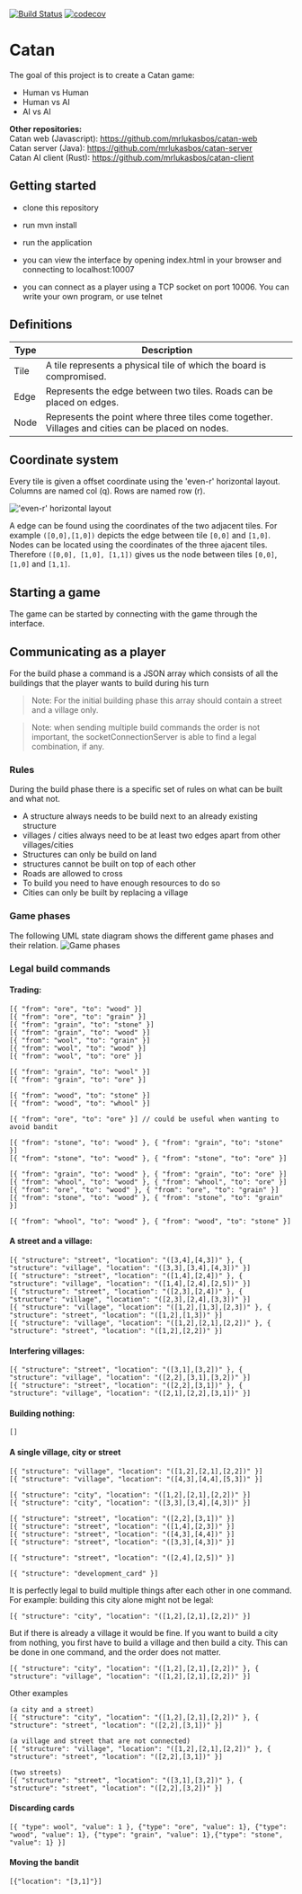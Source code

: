 [![Build Status](https://travis-ci.com/mrlukasbos/Catan.svg?branch=master)](https://travis-ci.com/mrlukasbos/Catan)
[![codecov](https://codecov.io/gh/mrlukasbos/Catan/branch/master/graph/badge.svg)](https://codecov.io/gh/mrlukasbos/Catan)

# Catan
The goal of this project is to create a Catan game:
- Human vs Human
- Human vs AI
- AI vs AI

**Other repositories:**  
Catan web (Javascript): https://github.com/mrlukasbos/catan-web  
Catan server (Java): https://github.com/mrlukasbos/catan-server  
Catan AI client (Rust): https://github.com/mrlukasbos/catan-client  

## Getting started

- clone this repository
- run mvn install
- run the application

- you can view the interface by opening index.html in your browser and connecting to localhost:10007
- you can connect as a player using a TCP socket on port 10006. You can write your own program, or use telnet

## Definitions
| Type | Description                                                                                       |
|------|---------------------------------------------------------------------------------------------------|
| Tile | A tile represents a physical tile of which the board is compromised.                              |
| Edge | Represents the edge between two tiles. Roads can be placed on edges.                              |
| Node | Represents the point where three tiles come together. Villages and cities can be placed on nodes. |

## Coordinate system
Every tile is given a offset coordinate using the 'even-r' horizontal layout. Columns are named col (q). Rows are named row (r).

!['even-r' horizontal layout](./doc/img/even-r-coordinates.png)

A edge can be found using the coordinates of the two adjacent tiles. For example `([0,0],[1,0])` depicts the edge between tile `[0,0]` and `[1,0]`. Nodes can be located using the coordinates of the three ajacent tiles. Therefore `([0,0], [1,0], [1,1])` gives us the node between tiles `[0,0]`, `[1,0]` and `[1,1]`.




## Starting a game
The game can be started by connecting with the game through the interface. 


## Communicating as a player

For the build phase a command is a JSON array which consists of all the buildings that the player wants to build during his turn

> Note: For the initial building phase this array should contain a street and a village only.

> Note: when sending multiple build commands the order is not important, the socketConnectionServer is able to find a legal combination, if any.

### Rules

During the build phase there is a specific set of rules on what can be built and what not.

- A structure always needs to be build next to an already existing structure
- villages / cities always need to be at least two edges apart from other villages/cities
- Structures can only be build on land
- structures cannot be built on top of each other
- Roads are allowed to cross
- To build you need to have enough resources to do so
- Cities can only be built by replacing a village

### Game phases
The following UML state diagram shows the different game phases and their relation.
![Game phases](./CatanStateDiagram.png)

### Legal build commands

#### Trading:
```
[{ "from": "ore", "to": "wood" }]
[{ "from": "ore", "to": "grain" }]
[{ "from": "grain", "to": "stone" }]
[{ "from": "grain", "to": "wood" }]
[{ "from": "wool", "to": "grain" }]
[{ "from": "wool", "to": "wood" }]
[{ "from": "wool", "to": "ore" }]

[{ "from": "grain", "to": "wool" }]
[{ "from": "grain", "to": "ore" }]

[{ "from": "wood", "to": "stone" }]
[{ "from": "wood", "to": "whool" }]

[{ "from": "ore", "to": "ore" }] // could be useful when wanting to avoid bandit

[{ "from": "stone", "to": "wood" }, { "from": "grain", "to": "stone" }]
[{ "from": "stone", "to": "wood" }, { "from": "stone", "to": "ore" }]

[{ "from": "grain", "to": "wood" }, { "from": "grain", "to": "ore" }]
[{ "from": "whool", "to": "wood" }, { "from": "whool", "to": "ore" }]
[{ "from": "ore", "to": "wood" }, { "from": "ore", "to": "grain" }]
[{ "from": "stone", "to": "wood" }, { "from": "stone", "to": "grain" }]

[{ "from": "whool", "to": "wood" }, { "from": "wood", "to": "stone" }]
```

#### A street and a village:
```
[{ "structure": "street", "location": "([3,4],[4,3])" }, { "structure": "village", "location": "([3,3],[3,4],[4,3])" }]
[{ "structure": "street", "location": "([1,4],[2,4])" }, { "structure": "village", "location": "([1,4],[2,4],[2,5])" }]
[{ "structure": "street", "location": "([2,3],[2,4])" }, { "structure": "village", "location": "([2,3],[2,4],[3,3])" }]
[{ "structure": "village", "location": "([1,2],[1,3],[2,3])" }, { "structure": "street", "location": "([1,2],[1,3])" }]
[{ "structure": "village", "location": "([1,2],[2,1],[2,2])" }, { "structure": "street", "location": "([1,2],[2,2])" }]
```

#### Interfering villages:
```
[{ "structure": "street", "location": "([3,1],[3,2])" }, { "structure": "village", "location": "([2,2],[3,1],[3,2])" }]
[{ "structure": "street", "location": "([2,2],[3,1])" }, { "structure": "village", "location": "([2,1],[2,2],[3,1])" }]
```

#### Building nothing:
```
[]
```

#### A single village, city or street
```
[{ "structure": "village", "location": "([1,2],[2,1],[2,2])" }]
[{ "structure": "village", "location": "([4,3],[4,4],[5,3])" }]

[{ "structure": "city", "location": "([1,2],[2,1],[2,2])" }]
[{ "structure": "city", "location": "([3,3],[3,4],[4,3])" }]

[{ "structure": "street", "location": "([2,2],[3,1])" }]
[{ "structure": "street", "location": "([1,4],[2,3])" }]
[{ "structure": "street", "location": "([4,3],[4,4])" }]
[{ "structure": "street", "location": "([3,3],[4,3])" }]

[{ "structure": "street", "location": "([2,4],[2,5])" }]

[{ "structure": "development_card" }]
```


It is perfectly legal to build multiple things after each other in one command. 
For example: building this city alone might not be legal:
```
[{ "structure": "city", "location": "([1,2],[2,1],[2,2])" }]
```
But if there is already a village it would be fine. 
If you want to build a city from nothing, you first have to build a village and then build a city. This can be done in one command, and the order does not matter.
```
[{ "structure": "city", "location": "([1,2],[2,1],[2,2])" }, { "structure": "village", "location": "([1,2],[2,1],[2,2])" }]
```

Other examples
```
(a city and a street)
[{ "structure": "city", "location": "([1,2],[2,1],[2,2])" }, { "structure": "street", "location": "([2,2],[3,1])" }]

(a village and street that are not connected)
[{ "structure": "village", "location": "([1,2],[2,1],[2,2])" }, { "structure": "street", "location": "([2,2],[3,1])" }]

(two streets)
[{ "structure": "street", "location": "([3,1],[3,2])" }, { "structure": "street", "location": "([2,2],[3,2])" }]
```

#### Discarding cards
```
[{ "type": wool", "value": 1 }, {"type": "ore", "value": 1}, {"type": "wood", "value": 1}, {"type": "grain", "value": 1},{"type": "stone", "value": 1} }]
```

#### Moving the bandit
```
[{"location": "[3,1]"}]
```
